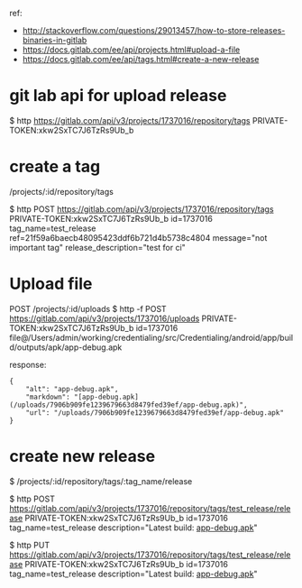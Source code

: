 ref:
- http://stackoverflow.com/questions/29013457/how-to-store-releases-binaries-in-gitlab
- https://docs.gitlab.com/ee/api/projects.html#upload-a-file
- https://docs.gitlab.com/ee/api/tags.html#create-a-new-release

# git lab api for upload release

$ http https://gitlab.com/api/v3/projects/1737016/repository/tags  PRIVATE-TOKEN:xkw2SxTC7J6TzRs9Ub_b

# create a tag
/projects/:id/repository/tags

$ http POST https://gitlab.com/api/v3/projects/1737016/repository/tags  PRIVATE-TOKEN:xkw2SxTC7J6TzRs9Ub_b id=1737016 tag_name=test_release ref=21f59a6baecb48095423ddf6b721d4b5738c4804 message="not important tag" release_description="test for ci"

# Upload file
POST /projects/:id/uploads
$ http -f POST https://gitlab.com/api/v3/projects/1737016/uploads PRIVATE-TOKEN:xkw2SxTC7J6TzRs9Ub_b id=1737016 file@/Users/admin/working/credentialing/src/Credentialing/android/app/build/outputs/apk/app-debug.apk

response:
```
{
    "alt": "app-debug.apk",
    "markdown": "[app-debug.apk](/uploads/7906b909fe1239679663d8479fed39ef/app-debug.apk)",
    "url": "/uploads/7906b909fe1239679663d8479fed39ef/app-debug.apk"
}
```
# create new release
$ /projects/:id/repository/tags/:tag_name/release

$ http POST https://gitlab.com/api/v3/projects/1737016/repository/tags/test_release/release PRIVATE-TOKEN:xkw2SxTC7J6TzRs9Ub_b id=1737016 tag_name=test_release description="Latest build: [app-debug.apk](/uploads/7906b909fe1239679663d8479fed39ef/app-debug.apk)"

$ http PUT https://gitlab.com/api/v3/projects/1737016/repository/tags/test_release/release PRIVATE-TOKEN:xkw2SxTC7J6TzRs9Ub_b id=1737016 tag_name=test_release description="Latest build: [app-debug.apk](/uploads/7906b909fe1239679663d8479fed39ef/app-debug.apk)"
